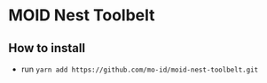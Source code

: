 # MOID Nest Toolbelt

## How to install

- run `yarn add https://github.com/mo-id/moid-nest-toolbelt.git`
